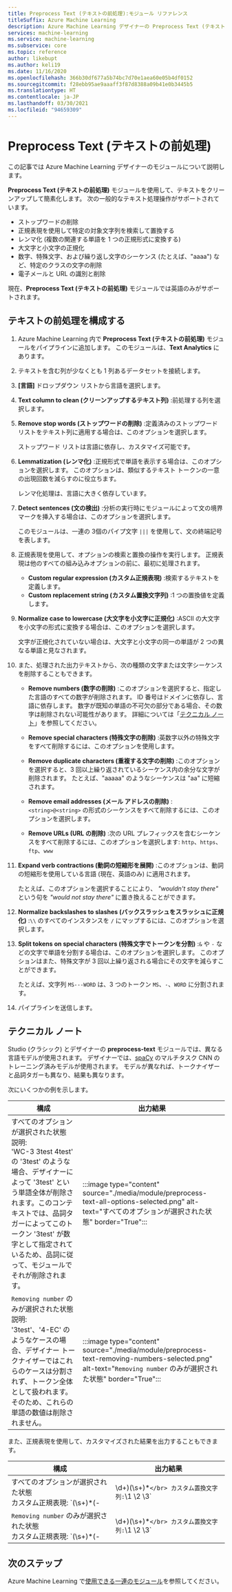 ```yaml
---
title: Preprocess Text (テキストの前処理):モジュール リファレンス
titleSuffix: Azure Machine Learning
description: Azure Machine Learning デザイナーの Preprocess Text (テキストの前処理) モジュールを使用して、テキストをクリーンアップして簡素化する方法について説明します。
services: machine-learning
ms.service: machine-learning
ms.subservice: core
ms.topic: reference
author: likebupt
ms.author: keli19
ms.date: 11/16/2020
ms.openlocfilehash: 366b30df677a5b74bc7d70e1aea60e05b4df0152
ms.sourcegitcommit: f28ebb95ae9aaaff3f87d8388a09b41e0b3445b5
ms.translationtype: HT
ms.contentlocale: ja-JP
ms.lasthandoff: 03/30/2021
ms.locfileid: "94659309"
---
```

# <a name="preprocess-text"></a>Preprocess Text (テキストの前処理)

この記事では Azure Machine Learning デザイナーのモジュールについて説明します。

**Preprocess Text (テキストの前処理)** モジュールを使用して、テキストをクリーンアップして簡素化します。 次の一般的なテキスト処理操作がサポートされています。

* ストップワードの削除
* 正規表現を使用して特定の対象文字列を検索して置換する
* レンマ化 (複数の関連する単語を 1 つの正規形式に変換する)
* 大文字と小文字の正規化
* 数字、特殊文字、および繰り返し文字のシーケンス (たとえば、"aaaa") など、特定のクラスの文字の削除
* 電子メールと URL の識別と削除

現在、**Preprocess Text (テキストの前処理)** モジュールでは英語のみがサポートされます。

## <a name="configure-text-preprocessing"></a>テキストの前処理を構成する  

1.  Azure Machine Learning 内で **Preprocess Text (テキストの前処理)** モジュールをパイプラインに追加します。 このモジュールは、**Text Analytics** にあります。

1. テキストを含む列が少なくとも 1 列あるデータセットを接続します。

1. **[言語]** ドロップダウン リストから言語を選択します。

1. **Text column to clean (クリーンアップするテキスト列)** :前処理する列を選択します。

1. **Remove stop words (ストップワードの削除)** :定義済みのストップワード リストをテキスト列に適用する場合は、このオプションを選択します。 

    ストップワード リストは言語に依存し、カスタマイズ可能です。

1. **Lemmatization (レンマ化)** :正規形式で単語を表示する場合は、このオプションを選択します。 このオプションは、類似するテキスト トークンの一意の出現回数を減らすのに役立ちます。

    レンマ化処理は、言語に大きく依存しています。

1. **Detect sentences (文の検出)** :分析の実行時にモジュールによって文の境界マークを挿入する場合は、このオプションを選択します。

    このモジュールは、一連の 3個のパイプ文字 `|||` を使用して、文の終端記号を表します。

1. 正規表現を使用して、オプションの検索と置換の操作を実行します。 正規表現は他のすべての組み込みオプションの前に、最初に処理されます。

    * **Custom regular expression (カスタム正規表現)** :検索するテキストを定義します。
    * **Custom replacement string (カスタム置換文字列)** :1 つの置換値を定義します。

1. **Normalize case to lowercase (大文字を小文字に正規化)** :ASCII の大文字を小文字の形式に変換する場合は、このオプションを選択します。

    文字が正規化されていない場合は、大文字と小文字の同一の単語が 2 つの異なる単語と見なされます。

1. また、処理された出力テキストから、次の種類の文字または文字シーケンスを削除することもできます。

    * **Remove numbers (数字の削除)** :このオプションを選択すると、指定した言語のすべての数字が削除されます。 ID 番号はドメインに依存し、言語に依存します。 数字が既知の単語の不可欠の部分である場合、その数字は削除されない可能性があります。 詳細については「[テクニカル ノート](#technical-notes)」を参照してください。
    
    * **Remove special characters (特殊文字の削除)** :英数字以外の特殊文字をすべて削除するには、このオプションを使用します。
    
    * **Remove duplicate characters (重複する文字の削除)** :このオプションを選択すると、3 回以上繰り返されているシーケンス内の余分な文字が削除されます。 たとえば、"aaaaa" のようなシーケンスは "aa" に短縮されます。
    
    * **Remove email addresses (メール アドレスの削除)** :`<string>@<string>` の形式のシーケンスをすべて削除するには、このオプションを選択します。  
    * **Remove URLs (URL の削除)** :次の URL プレフィックスを含むシーケンスをすべて削除するには、このオプションを選択します: `http`、`https`、`ftp`、`www`
    
1. **Expand verb contractions (動詞の短縮形を展開)** :このオプションは、動詞の短縮形を使用している言語 (現在、英語のみ) に適用されます。 

    たとえば、このオプションを選択することにより、 *"wouldn't stay there"* という句を *"would not stay there"* に置き換えることができます。

1. **Normalize backslashes to slashes (バックスラッシュをスラッシュに正規化)** :`\\` のすべてのインスタンスを `/` にマップするには、このオプションを選択します。

1. **Split tokens on special characters (特殊文字でトークンを分割)** :`&` や `-` などの文字で単語を分割する場合は、このオプションを選択します。 このオプションはまた、特殊文字が 3 回以上繰り返される場合にその文字を減らすことができます。 

    たとえば、文字列 `MS---WORD` は、3 つのトークン `MS`、`-`、`WORD` に分割されます。

1. パイプラインを送信します。

## <a name="technical-notes"></a>テクニカル ノート

Studio (クラシック) とデザイナーの **preprocess-text** モジュールでは、異なる言語モデルが使用されます。 デザイナーでは、[spaCy](https://spacy.io/models/en) のマルチタスク CNN のトレーニング済みモデルが使用されます。 モデルが異なれば、トークナイザーと品詞タガーも異なり、結果も異なります。

次にいくつかの例を示します。

| 構成 | 出力結果 |
| --- | --- |
|すべてのオプションが選択された状態 </br> 説明: </br> 'WC-3 3test 4test' の '3test' のような場合、デザイナーによって '3test' という単語全体が削除されます。このコンテキストでは、品詞タガーによってこのトークン '3test' が数字として指定されているため、品詞に従って、モジュールでそれが削除されます。| :::image type="content" source="./media/module/preprocess-text-all-options-selected.png" alt-text="すべてのオプションが選択された状態" border="True"::: |
|`Removing number` のみが選択された状態 </br> 説明: </br> '3test'、'4-EC' のようなケースの場合、デザイナー トークナイザーではこれらのケースは分割されず、トークン全体として扱われます。 そのため、これらの単語の数値は削除されません。| :::image type="content" source="./media/module/preprocess-text-removing-numbers-selected.png" alt-text="`Removing number` のみが選択された状態" border="True"::: |

また、正規表現を使用して、カスタマイズされた結果を出力することもできます。

| 構成 | 出力結果 |
| --- | --- |
|すべてのオプションが選択された状態 </br> カスタム正規表現: `(\s+)*(-|\d+)(\s+)*` </br> カスタム置換文字列: `\1 \2 \3`| :::image type="content" source="./media/module/preprocess-text-regular-expression-all-options-selected.png" alt-text="すべてのオプションが選択され、正規表現が使用された状態" border="True"::: |
|`Removing number` のみが選択された状態 </br> カスタム正規表現: `(\s+)*(-|\d+)(\s+)*` </br> カスタム置換文字列: `\1 \2 \3`| :::image type="content" source="./media/module/preprocess-text-regular-expression-removing-numbers-selected.png" alt-text="削除する数値が選択され、正規表現が使用された状態" border="True"::: |


## <a name="next-steps"></a>次のステップ

Azure Machine Learning で[使用できる一連のモジュール](module-reference.md)を参照してください。 